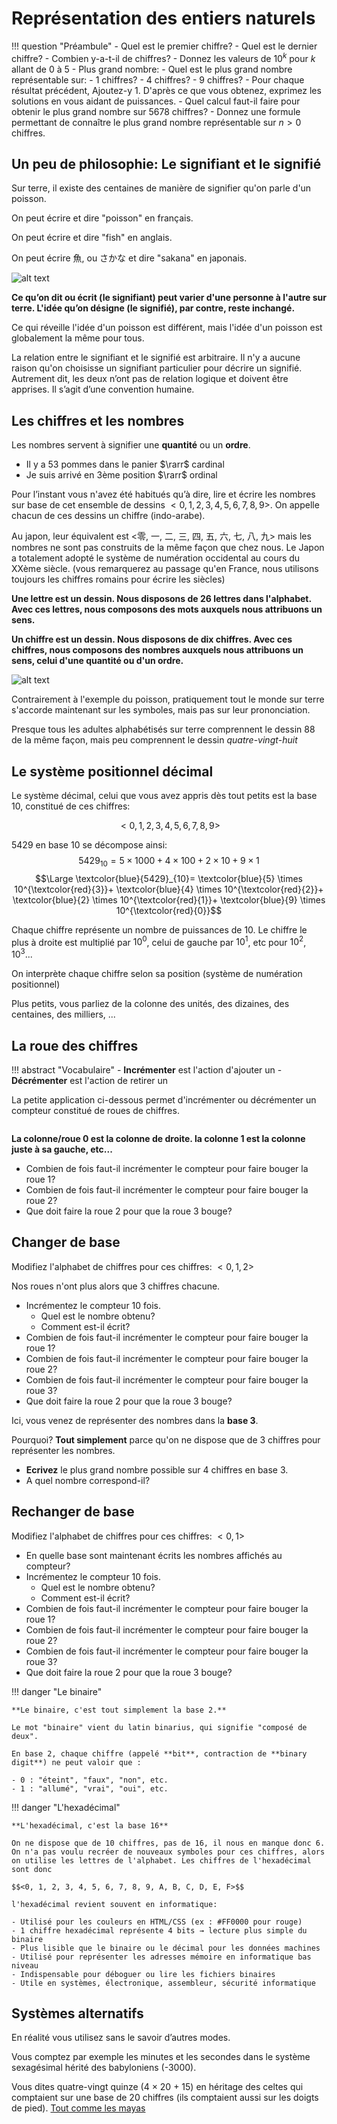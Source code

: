 # Représentation des entiers naturels


!!! question "Préambule"
    - Quel est le premier chiffre?
    - Quel est le dernier chiffre?
    - Combien y-a-t-il de chiffres?
    - Donnez les valeurs de $10^k$ pour $k$ allant de 0 à 5
    - Plus grand nombre:
        - Quel est le plus grand nombre représentable sur:
            - 1 chiffres?
            - 4 chiffres?
            - 9 chiffres?
        - Pour chaque résultat précédent, Ajoutez-y 1. D'après ce que vous obtenez, exprimez les solutions en vous aidant de puissances.
        - Quel calcul faut-il faire pour obtenir le plus grand nombre sur 5678 chiffres?
        - Donnez une formule permettant de connaître le plus grand nombre représentable sur $n>0$ chiffres.

## Un peu de philosophie: Le signifiant et le signifié

Sur terre, il existe des centaines de manière de signifier qu'on parle d'un poisson.

On peut écrire et dire "poisson" en français.

On peut écrire et dire "fish" en anglais.

On peut écrire 魚, ou さかな et dire "sakana" en japonais.


![alt text](image.png)

**Ce qu’on dit ou écrit (le signifiant) peut varier d'une personne à l'autre sur terre. L'idée qu’on désigne (le signifié), par contre, reste inchangé.**

Ce qui réveille l'idée d'un poisson est différent, mais l'idée d'un poisson est globalement la même pour tous.

La relation entre le signifiant et le signifié est arbitraire. Il n'y a aucune raison qu'on choisisse un signifiant particulier pour décrire un signifié. Autrement dit, les deux n’ont pas de relation logique et doivent être apprises. Il s’agit d’une convention humaine.

## Les chiffres et les nombres

Les nombres servent à signifier une **quantité** ou un **ordre**.

- Il y a 53 pommes dans le panier $\rarr$ cardinal
- Je suis arrivé en 3ème position $\rarr$ ordinal

Pour l’instant vous n'avez été habitués qu’à dire, lire et écrire les nombres sur base de cet ensemble de dessins $<0, 1, 2, 3, 4, 5, 6, 7, 8, 9>$. On appelle chacun de ces dessins un chiffre (indo-arabe).

Au japon, leur équivalent est <零, 一, 二, 三, 四, 五, 六, 七, 八, 九> mais les nombres ne sont pas construits de la même façon que chez nous. Le Japon a totalement adopté le système de numération occidental au cours du XXème siècle. (vous remarquerez au passage qu'en France, nous utilisons toujours les chiffres romains pour écrire les siècles)

**Une lettre est un dessin. Nous disposons de 26 lettres dans l'alphabet.
Avec ces lettres, nous composons des mots auxquels nous attribuons un sens.**

**Un chiffre est un dessin. Nous disposons de dix chiffres. 
Avec ces chiffres, nous composons des nombres auxquels nous attribuons un sens, celui d'une quantité ou d'un ordre.**

![alt text](image-1.png)

Contrairement à l'exemple du poisson, pratiquement tout le monde sur terre s'accorde maintenant sur les symboles, mais pas sur leur prononciation.

Presque tous les adultes alphabétisés sur terre comprennent le dessin $88$ de la même façon, mais peu comprennent le dessin $quatre\text{-}vingt\text{-}huit$


## Le système positionnel décimal

Le système décimal, celui que vous avez appris dès tout petits est la base 10, constitué de ces chiffres: 

$$<0, 1, 2, 3, 4, 5, 6, 7, 8, 9>$$

$5429$ en base 10 se décompose ainsi:
$$5429_{10}=5 \times 1000+4 \times 100+2 \times 10+9 \times 1$$
$$\Large \textcolor{blue}{5429}_{10}= \textcolor{blue}{5} \times 10^{\textcolor{red}{3}}+ \textcolor{blue}{4} \times 10^{\textcolor{red}{2}}+ \textcolor{blue}{2} \times 10^{\textcolor{red}{1}}+ \textcolor{blue}{9} \times 10^{\textcolor{red}{0}}$$

Chaque chiffre représente un nombre de puissances de 10.
Le chiffre le plus à droite est multiplié par $10^0$, celui de gauche par $10^1$, etc pour $10^2$, $10^3$...

On interprète chaque chiffre selon sa position (système de numération positionnel)

Plus petits, vous parliez de la colonne des unités, des dizaines, des centaines, des milliers, ...


## La roue des chiffres

!!! abstract "Vocabulaire"
    - **Incrémenter** est l'action d'ajouter un
    - **Décrémenter** est l'action de retirer un 

La petite application ci-dessous permet d'incrémenter ou décrémenter un compteur constitué de roues de chiffres.




<div class="parametres" id="parametres"></div>
<div id="compteur"></div>


  <script>
    let compteurActuel = null;

    function creerCompteur(id, alphabet, chiffres) {
      const base = alphabet.length;
      const container = document.getElementById(id);
      container.innerHTML = "";

      const compteurEl = document.createElement("div");
      compteurEl.className = "compteur";

      const lignes = document.createElement("div");
      lignes.className = "chiffres";
      compteurEl.appendChild(lignes);

      const boutons = document.createElement("div");
      const plus = document.createElement("button");
      const moins = document.createElement("button");
      plus.className = moins.className = "global";
      plus.textContent = "+";
      moins.textContent = "−";
      boutons.appendChild(plus);
      boutons.appendChild(moins);
      compteurEl.appendChild(boutons);

      const affichage = document.createElement("div");
      affichage.className = "valeur";
      compteurEl.appendChild(affichage);

      container.appendChild(compteurEl);

      const colonnes = [];

      for (let i = 0; i < chiffres; i++) {
        const col = document.createElement("div");
        col.className = "colonne";

        const wrap = document.createElement("div");
        wrap.className = "roue-wrapper";

        const roue = document.createElement("div");
        roue.className = "roue";

        const span0 = document.createElement("span");
        span0.textContent = alphabet[0];
        roue.appendChild(span0);

        wrap.appendChild(roue);
        col.appendChild(wrap);
        lignes.appendChild(col);

        colonnes.push({ roue, current: 0, animating: false });
      }

      function majColonne(i, newVal, direction) {
        const col = colonnes[i];
        if (col.animating || col.current === newVal) return;

        const span = document.createElement("span");
        span.textContent = alphabet[newVal];
        col.current = newVal;
        col.animating = true;

        if (direction > 0) {
          col.roue.appendChild(span);
          requestAnimationFrame(() => {
            col.roue.classList.add("animate");
            col.roue.style.transform = "translateY(-2em)";
          });
        } else {
          col.roue.prepend(span);
          col.roue.style.transform = "translateY(-2em)";
          col.roue.offsetHeight;
          col.roue.classList.add("animate");
          col.roue.style.transform = "translateY(0)";
        }

        setTimeout(() => {
          col.roue.classList.remove("animate");
          col.roue.style.transform = "translateY(0)";
          col.roue.innerHTML = `<span>${alphabet[newVal]}</span>`;
          col.animating = false;
        }, 300);
      }

      function getValeur() {
        return colonnes.reduce((acc, col) => acc * base + col.current, 0);
      }

      function setValeur(nouvelleValeur, direction) {
        const chiffresArr = Array(chiffres).fill(0);
        let reste = nouvelleValeur;
        for (let i = chiffres - 1; i >= 0; i--) {
          chiffresArr[i] = reste % base;
          reste = Math.floor(reste / base);
        }

        for (let i = 0; i < chiffres; i++) {
          majColonne(i, chiffresArr[i], direction);
        }

        affichage.textContent = "Valeur décimale : " + nouvelleValeur;
      }

      plus.onclick = () => {
        const val = getValeur();
        if (val < base ** chiffres - 1) setValeur(val + 1, +1);
      };

      moins.onclick = () => {
        const val = getValeur();
        if (val > 0) setValeur(val - 1, -1);
      };

      setValeur(0, +1);
      compteurActuel = { alphabet: alphabet.join(""), chiffres };
    }

    function initialiserFormulaire() {
      const zone = document.getElementById("parametres");

      const champ1 = document.createElement("div");
      champ1.className = "champ";
      const labelAlpha = document.createElement("label");
      labelAlpha.textContent = "Alphabet de chiffres : ";
      const champAlphabet = document.createElement("input");
      champAlphabet.type = "text";
      champAlphabet.value = "0123456789";
      champ1.appendChild(labelAlpha);
      champ1.appendChild(champAlphabet);

      const champ2 = document.createElement("div");
      champ2.className = "champ";
      const labelChiffres = document.createElement("label");
      labelChiffres.textContent = "Nombre de chiffres : ";
      const champChiffres = document.createElement("input");
      champChiffres.type = "number";
      champChiffres.min = 1;
      champChiffres.value = 4;
      champ2.appendChild(labelChiffres);
      champ2.appendChild(champChiffres);

      zone.appendChild(champ1);
      zone.appendChild(champ2);

      function reinitCompteur() {
        const alphabet = champAlphabet.value.split("");
        const chiffres = parseInt(champChiffres.value);
        if (alphabet.length > 0 && chiffres > 0) {
          const config = compteurActuel || {};
          if (config.alphabet !== alphabet.join("") || config.chiffres !== chiffres) {
            creerCompteur("compteur", alphabet, chiffres);
          }
        }
      }

      champAlphabet.addEventListener("input", reinitCompteur);
      champChiffres.addEventListener("input", reinitCompteur);

      reinitCompteur();
    }

    initialiserFormulaire();
  </script>


  <style>


    #compteur *, #parametres * {
      font-family: monospace;
      text-align: center;
    }


    .parametres {
      display: flex;
      justify-content: center;
      gap: 2em;
      margin-bottom: 1em;
      flex-wrap: wrap;
    }

    .champ {
      display: flex;
      flex-direction: column;
      align-items: center;
    }

    .compteur {
      display: flex;
      flex-direction: column;
      align-items: center;
    }

    .chiffres {
      display: flex;
      justify-content: center;
      gap: 1em;
      margin-bottom: 1em;
    }

    .colonne {
      display: flex;
      flex-direction: column;
      align-items: center;
      width: 2em;
    }

    .roue-wrapper {
      height: 2em;
      width: 2em;
      font-size: 2em;
      overflow: hidden;
      border: 1px solid #ccc;
    }

    .roue {
      display: flex;
      flex-direction: column;
      transform: translateY(0);
    }

    .roue.animate {
      transition: transform 0.3s ease-in-out !important;
    }

    .roue span {
      height: 2em;
      line-height: 2em;
      text-align: center;
    }

    .global {
      font-size: 1.5em;
      margin: 0.5em;
      padding: 0.2em 0.6em;
    }

    .valeur {
      margin-top: 1em;
      font-size: 1.2em;
    }
  </style>





**La colonne/roue 0 est la colonne de droite. la colonne 1 est la colonne juste à sa gauche, etc...**

- Combien de fois faut-il incrémenter le compteur pour faire bouger la roue 1?
- Combien de fois faut-il incrémenter le compteur pour faire bouger la roue 2?
- Que doit faire la roue 2 pour que la roue 3 bouge?

## Changer de base

Modifiez l'alphabet de chiffres pour ces chiffres: $<0, 1, 2>$

Nos roues n'ont plus alors que 3 chiffres chacune.

- Incrémentez le compteur 10 fois. 
    - Quel est le nombre obtenu? 
    - Comment est-il écrit?
- Combien de fois faut-il incrémenter le compteur pour faire bouger la roue 1?
- Combien de fois faut-il incrémenter le compteur pour faire bouger la roue 2?
- Combien de fois faut-il incrémenter le compteur pour faire bouger la roue 3?
- Que doit faire la roue 2 pour que la roue 3 bouge?

Ici, vous venez de représenter des nombres dans la **base 3**.

Pourquoi? **Tout simplement** parce qu'on ne dispose que de 3 chiffres pour représenter les nombres.

- **Ecrivez** le plus grand nombre possible sur 4 chiffres en base 3.
- A quel nombre correspond-il?

## Rechanger de base

Modifiez l'alphabet de chiffres pour ces chiffres: $<0, 1>$

- En quelle base sont maintenant écrits les nombres affichés au compteur?
- Incrémentez le compteur 10 fois. 
    - Quel est le nombre obtenu? 
    - Comment est-il écrit?
- Combien de fois faut-il incrémenter le compteur pour faire bouger la roue 1?
- Combien de fois faut-il incrémenter le compteur pour faire bouger la roue 2?
- Combien de fois faut-il incrémenter le compteur pour faire bouger la roue 3?
- Que doit faire la roue 2 pour que la roue 3 bouge?


!!! danger "Le binaire"

    **Le binaire, c'est tout simplement la base 2.**

    Le mot "binaire" vient du latin binarius, qui signifie "composé de deux".

    En base 2, chaque chiffre (appelé **bit**, contraction de **binary digit**) ne peut valoir que :

    - 0 : "éteint", "faux", "non", etc.
    - 1 : "allumé", "vrai", "oui", etc.


!!! danger "L'hexadécimal"

    **L'hexadécimal, c'est la base 16**

    On ne dispose que de 10 chiffres, pas de 16, il nous en manque donc 6. On n'a pas voulu recréer de nouveaux symboles pour ces chiffres, alors on utilise les lettres de l'alphabet. Les chiffres de l'hexadécimal sont donc

    $$<0, 1, 2, 3, 4, 5, 6, 7, 8, 9, A, B, C, D, E, F>$$

    l'hexadécimal revient souvent en informatique:

    - Utilisé pour les couleurs en HTML/CSS (ex : #FF0000 pour rouge)
    - 1 chiffre hexadécimal représente 4 bits → lecture plus simple du binaire
    - Plus lisible que le binaire ou le décimal pour les données machines
    - Utilisé pour représenter les adresses mémoire en informatique bas niveau
    - Indispensable pour déboguer ou lire les fichiers binaires
    - Utile en systèmes, électronique, assembleur, sécurité informatique





## Systèmes alternatifs

En réalité vous utilisez sans le savoir d’autres modes.

Vous comptez par exemple les minutes et les secondes dans le système sexagésimal hérité des babyloniens (-3000).

Vous dites quatre-vingt quinze (4 × 20 + 15) en héritage des celtes qui comptaient sur une base de 20 chiffres (ils comptaient aussi sur les doigts de pied). [Tout comme les mayas](https://fr.wikipedia.org/wiki/Num%C3%A9ration_maya)



